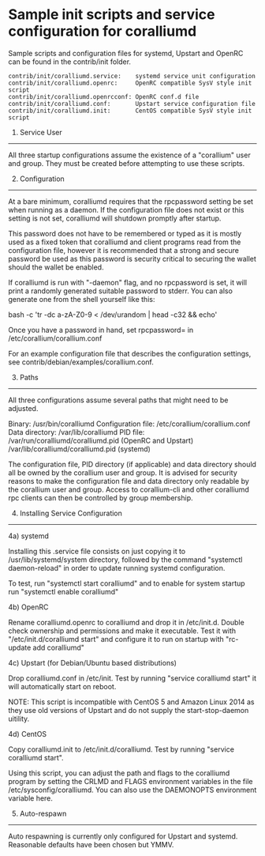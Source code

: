 Sample init scripts and service configuration for coralliumd
==========================================================

Sample scripts and configuration files for systemd, Upstart and OpenRC
can be found in the contrib/init folder.

    contrib/init/coralliumd.service:    systemd service unit configuration
    contrib/init/coralliumd.openrc:     OpenRC compatible SysV style init script
    contrib/init/coralliumd.openrcconf: OpenRC conf.d file
    contrib/init/coralliumd.conf:       Upstart service configuration file
    contrib/init/coralliumd.init:       CentOS compatible SysV style init script

1. Service User
---------------------------------

All three startup configurations assume the existence of a "corallium" user
and group.  They must be created before attempting to use these scripts.

2. Configuration
---------------------------------

At a bare minimum, coralliumd requires that the rpcpassword setting be set
when running as a daemon.  If the configuration file does not exist or this
setting is not set, coralliumd will shutdown promptly after startup.

This password does not have to be remembered or typed as it is mostly used
as a fixed token that coralliumd and client programs read from the configuration
file, however it is recommended that a strong and secure password be used
as this password is security critical to securing the wallet should the
wallet be enabled.

If coralliumd is run with "-daemon" flag, and no rpcpassword is set, it will
print a randomly generated suitable password to stderr.  You can also
generate one from the shell yourself like this:

bash -c 'tr -dc a-zA-Z0-9 < /dev/urandom | head -c32 && echo'

Once you have a password in hand, set rpcpassword= in /etc/corallium/corallium.conf

For an example configuration file that describes the configuration settings,
see contrib/debian/examples/corallium.conf.

3. Paths
---------------------------------

All three configurations assume several paths that might need to be adjusted.

Binary:              /usr/bin/coralliumd
Configuration file:  /etc/corallium/corallium.conf
Data directory:      /var/lib/coralliumd
PID file:            /var/run/coralliumd/coralliumd.pid (OpenRC and Upstart)
                     /var/lib/coralliumd/coralliumd.pid (systemd)

The configuration file, PID directory (if applicable) and data directory
should all be owned by the corallium user and group.  It is advised for security
reasons to make the configuration file and data directory only readable by the
corallium user and group.  Access to corallium-cli and other coralliumd rpc clients
can then be controlled by group membership.

4. Installing Service Configuration
-----------------------------------

4a) systemd

Installing this .service file consists on just copying it to
/usr/lib/systemd/system directory, followed by the command
"systemctl daemon-reload" in order to update running systemd configuration.

To test, run "systemctl start coralliumd" and to enable for system startup run
"systemctl enable coralliumd"

4b) OpenRC

Rename coralliumd.openrc to coralliumd and drop it in /etc/init.d.  Double
check ownership and permissions and make it executable.  Test it with
"/etc/init.d/coralliumd start" and configure it to run on startup with
"rc-update add coralliumd"

4c) Upstart (for Debian/Ubuntu based distributions)

Drop coralliumd.conf in /etc/init.  Test by running "service coralliumd start"
it will automatically start on reboot.

NOTE: This script is incompatible with CentOS 5 and Amazon Linux 2014 as they
use old versions of Upstart and do not supply the start-stop-daemon uitility.

4d) CentOS

Copy coralliumd.init to /etc/init.d/coralliumd. Test by running "service coralliumd start".

Using this script, you can adjust the path and flags to the coralliumd program by
setting the CRLMD and FLAGS environment variables in the file
/etc/sysconfig/coralliumd. You can also use the DAEMONOPTS environment variable here.

5. Auto-respawn
-----------------------------------

Auto respawning is currently only configured for Upstart and systemd.
Reasonable defaults have been chosen but YMMV.
